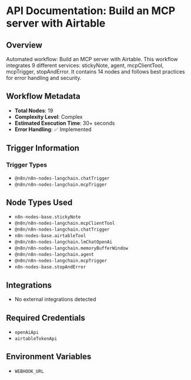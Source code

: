 # API Documentation: Build an MCP server with Airtable

## Overview
Automated workflow: Build an MCP server with Airtable. This workflow integrates 9 different services: stickyNote, agent, mcpClientTool, mcpTrigger, stopAndError. It contains 14 nodes and follows best practices for error handling and security.

## Workflow Metadata
- **Total Nodes**: 19
- **Complexity Level**: Complex
- **Estimated Execution Time**: 30+ seconds
- **Error Handling**: ✅ Implemented

## Trigger Information
### Trigger Types
- `@n8n/n8n-nodes-langchain.chatTrigger`
- `@n8n/n8n-nodes-langchain.mcpTrigger`

## Node Types Used
- `n8n-nodes-base.stickyNote`
- `@n8n/n8n-nodes-langchain.mcpClientTool`
- `@n8n/n8n-nodes-langchain.chatTrigger`
- `n8n-nodes-base.airtableTool`
- `@n8n/n8n-nodes-langchain.lmChatOpenAi`
- `@n8n/n8n-nodes-langchain.memoryBufferWindow`
- `@n8n/n8n-nodes-langchain.agent`
- `@n8n/n8n-nodes-langchain.mcpTrigger`
- `n8n-nodes-base.stopAndError`

## Integrations
- No external integrations detected

## Required Credentials
- `openAiApi`
- `airtableTokenApi`

## Environment Variables
- `WEBHOOK_URL`
